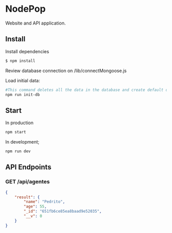 # NodePop

Website and API application.

## Install
Install dependencies
```sh
$ npm install 
```

Review database connection on  /lib/connectMongoose.js 

Load initial data: 
```sh   
#This command deletes all the data in the database and create default database
npm run init-db
```

## Start
In production 
```sh
npm start
```



In development;
```sh
npm run dev
```




## API Endpoints


### GET /api/agentes
```json
{
    "result": {
        "name": "Pedrito",
        "age": 55,
        "_id": "651fb6ce85ea8baad9e52035",
        "__v": 0
    }
}
```